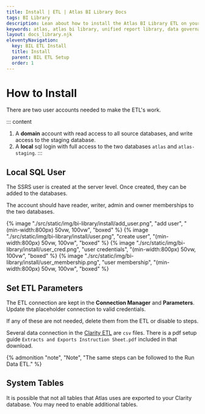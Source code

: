 ```yaml
---
title: Install | ETL | Atlas BI Library Docs
tags: BI Library
description: Lean about how to install the Atlas BI Library ETL on your SSIS server. Installation is done through Visual Studio.
keywords: atlas, atlas bi library, unified report library, data governance, database, etl, install, ssis, visual studio
layout: docs_library.njk
eleventyNavigation:
  key: BIL ETL Install
  title: Install
  parent: BIL ETL Setup
  order: 1
---
```


# How to Install

There are two user accounts needed to make the ETL's work.

::: content
1. A **domain** account with read access to all source databases, and write access to the staging database.
2. A **local** sql login with full access to the two databases `atlas` and `atlas-staging`.
:::

## Local SQL User

The SSRS user is created at the server level. Once created, they can be added to the databases.

The account should have reader, writer, admin and owner memberships to the two databases.

{% image "./src/static/img/bi-library/install/add_user.png", "add user", "(min-width:800px) 50vw, 100vw", "boxed" %}
{% image "./src/static/img/bi-library/install/user.png", "create user", "(min-width:800px) 50vw, 100vw", "boxed" %}
{% image "./src/static/img/bi-library/install/user_cred.png", "user credentials", "(min-width:800px) 50vw, 100vw", "boxed" %}
{% image "./src/static/img/bi-library/install/user_membership.png", "user membership", "(min-width:800px) 50vw, 100vw", "boxed" %}

## Set ETL Parameters

The ETL connection are kept in the **Connection Manager** and **Parameters**. Update the placeholder connection to valid credentials.

If any of these are not needed, delete them from the ETL or disable to steps.

Several data connection in the [Clarity ETL](https://datahandbook.epic.com/Reports/Details/9000648) are `csv` files. There is a pdf setup guide `Extracts and Exports Instruction Sheet.pdf` included in that download.

{% admonition
   "note",
   "Note",
   "The same steps can be followed to the Run Data ETL."
%}

## System Tables

It is possible that not all tables that Atlas uses are exported to your Clarity database. You may need to enable additional tables.
